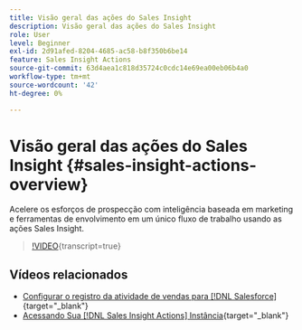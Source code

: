 ```yaml
---
title: Visão geral das ações do Sales Insight
description: Visão geral das ações do Sales Insight
role: User
level: Beginner
exl-id: 2d91afed-8204-4685-ac58-b8f350b6be14
feature: Sales Insight Actions
source-git-commit: 63d4aea1c818d35724c0cdc14e69ea00eb06b4a0
workflow-type: tm+mt
source-wordcount: '42'
ht-degree: 0%

---
```


# Visão geral das ações do Sales Insight {#sales-insight-actions-overview}

Acelere os esforços de prospecção com inteligência baseada em marketing e ferramentas de envolvimento em um único fluxo de trabalho usando as ações Sales Insight.

>[!VIDEO](https://video.tv.adobe.com/v/340917/?quality=12&learn=on){transcript=true}

## Vídeos relacionados

* [Configurar o registro da atividade de vendas para [!DNL Salesforce]](/help/sales-insight-actions/configure-sales-activity-logging-to-salesforce.md){target="_blank"}
* [Acessando Sua [!DNL Sales Insight Actions] Instância](/help/sales-insight-actions/accessing-your-sales-insight-actions-instance.md){target="_blank"}

